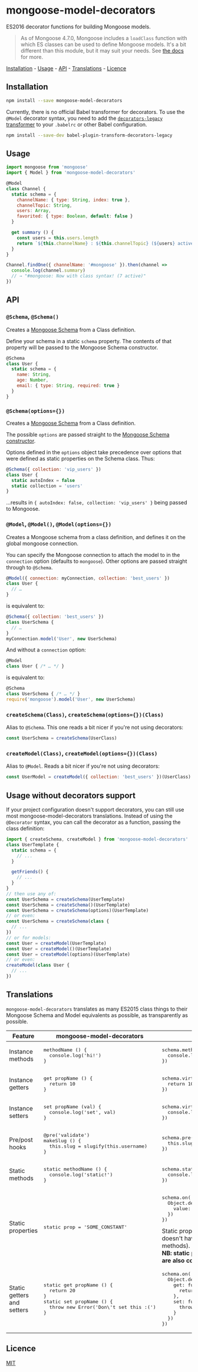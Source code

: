 # mongoose-model-decorators

ES2016 decorator functions for building Mongoose models.

> As of Mongoose 4.7.0, Mongoose includes a `loadClass` function with which ES classes can be used to define Mongoose models.
> It's a bit different than this module, but it may suit your needs.
> See [the docs](http://mongoosejs.com/docs/advanced_schemas.html) for more.

[Installation](#installation) - [Usage](#usage) - [API](#api) -
[Translations](#translations) - [Licence](#licence)

## Installation

```bash
npm install --save mongoose-model-decorators
```

Currently, there is no official Babel transformer for decorators. To use the
`@Model` decorator syntax, you need to add the [`decorators-legacy` transformer](https://github.com/loganfsmyth/babel-plugin-transform-decorators-legacy)
to your `.babelrc` or other Babel configuration.

```bash
npm install --save-dev babel-plugin-transform-decorators-legacy
```

## Usage

```js
import mongoose from 'mongoose'
import { Model } from 'mongoose-model-decorators'

@Model
class Channel {
  static schema = {
    channelName: { type: String, index: true },
    channelTopic: String,
    users: Array,
    favorited: { type: Boolean, default: false }
  }

  get summary () {
    const users = this.users.length
    return `${this.channelName} : ${this.channelTopic} (${users} active)`
  }
}

Channel.findOne({ channelName: '#mongoose' }).then(channel =>
  console.log(channel.summary)
  // → "#mongoose: Now with class syntax! (7 active)"
})
```

## API

### `@Schema`, `@Schema()`

Creates a [Mongoose Schema](http://mongoosejs.com/docs/guide.html) from a Class
definition.

Define your schema in a static `schema` property. The contents of that property
will be passed to the Mongoose Schema constructor.

```js
@Schema
class User {
  static schema = {
    name: String,
    age: Number,
    email: { type: String, required: true }
  }
}
```

### `@Schema(options={})`

Creates a [Mongoose Schema](http://mongoosejs.com/docs/guide.html) from a Class
definition.

The possible `options` are passed straight to the [Mongoose Schema constructor](http://mongoosejs.com/docs/guide.html#options).

Options defined in the `options` object take precedence over options that were
defined as static properties on the Schema class. Thus:

```js
@Schema({ collection: 'vip_users' })
class User {
  static autoIndex = false
  static collection = 'users'
}
```

…results in `{ autoIndex: false, collection: 'vip_users' }` being passed to
Mongoose.

### `@Model`, `@Model()`, `@Model(options={})`

Creates a Mongoose schema from a class definition, and defines it on the global
mongoose connection.

You can specify the Mongoose connection to attach the model to in the
`connection` option (defaults to `mongoose`). Other options are passed straight
through to `@Schema`.

```js
@Model({ connection: myConnection, collection: 'best_users' })
class User {
  // …
}
```

is equivalent to:

```js
@Schema({ collection: 'best_users' })
class UserSchema {
  // …
}
myConnection.model('User', new UserSchema)
```

And without a `connection` option:

```js
@Model
class User { /* … */ }
```

is equivalent to:

```js
@Schema
class UserSchema { /* … */ }
require('mongoose').model('User', new UserSchema)
```

### `createSchema(Class)`, `createSchema(options={})(Class)`

Alias to `@Schema`. This one reads a bit nicer if you're not using decorators:

```js
const UserSchema = createSchema(UserClass)
```

### `createModel(Class)`, `createModel(options={})(Class)`

Alias to `@Model`. Reads a bit nicer if you're not using decorators:

```js
const UserModel = createModel({ collection: 'best_users' })(UserClass)
```

## Usage without decorators support

If your project configuration doesn't support decorators, you can still use most
mongoose-model-decorators translations. Instead of using the `@Decorator`
syntax, you can call the decorator as a function, passing the class definition:

```js
import { createSchema, createModel } from 'mongoose-model-decorators'
class UserTemplate {
  static schema = {
    // ...
  }

  getFriends() {
    // ...
  }
}
// then use any of:
const UserSchema = createSchema(UserTemplate)
const UserSchema = createSchema()(UserTemplate)
const UserSchema = createSchema(options)(UserTemplate)
// or even:
const UserSchema = createSchema(class {
  // ...
})
// or for models:
const User = createModel(UserTemplate)
const User = createModel()(UserTemplate)
const User = createModel(options)(UserTemplate)
// or even:
createModel(class User {
  // ...
})
```

## Translations

`mongoose-model-decorators` translates as many ES2015 class things to their
Mongoose Schema and Model equivalents as possible, as transparently as possible.

<table>
  <thead>
    <tr>
      <th> Feature </th>
      <th> mongoose-model-decorators </th>
      <th> plain Mongoose </th>
    </tr>
  </thead>
  <tbody>
    <tr>
      <td> Instance methods </td>
      <td style="text-align: left">
        <pre lang="js">
methodName () {
  console.log('hi!')
}</pre>
      </td>
      <td style="text-align: left">
        <pre lang="js">
schema.method('methodName', function methodName () {
  console.log('hi!')
})</pre>
      </td>
    </tr>
    <tr>
      <td> Instance getters </td>
      <td style="text-align: left">
        <pre lang="js">
get propName () {
  return 10
}</pre>
      </td>
      <td style="text-align: left">
        <pre lang="js">
schema.virtual('propName').get(function () {
  return 10
})</pre>
      </td>
    </tr>
    <tr>
      <td> Instance setters </td>
      <td style="text-align: left">
        <pre lang="js">
set propName (val) {
  console.log('set', val)
}</pre>
      </td>
      <td style="text-align: left">
        <pre lang="js">
schema.virtual('propName').set(function (val) {
  console.log('set', val)
})</pre>
      </td>
    </tr>
    <tr>
      <td> Pre/post hooks </td>
      <td style="text-align: left">
        <pre lang="js">
@pre('validate')
makeSlug () {
  this.slug = slugify(this.username)
}
</pre>
      </td>
      <td style="text-align: left">
        <pre lang="js">
schema.pre('validate', function makeSlug () {
  this.slug = slugify(this.username)
})
</pre>
      </td>
    </tr>
    <tr>
      <td> Static methods </td>
      <td style="text-align: left">
        <pre lang="js">
static methodName () {
  console.log('static!')
}</pre>
      </td>
      <td style="text-align: left">
        <pre lang="js">
schema.static('methodName', function methodName () {
  console.log('static!')
})</pre>
      </td>
    </tr>
    <tr>
      <td> Static properties </td>
      <td style="text-align: left">
        <pre lang="js">static prop = 'SOME_CONSTANT'</pre>
      </td>
      <td style="text-align: left">
        <pre lang="js">
schema.on('init', function (ModelClass) {
  Object.defineProperty(ModelClass, 'prop', {
    value: 'SOME_CONSTANT'
  })
})</pre>
        Static properties are a bit hacky, because Mongoose doesn't have a
        shorthand for them (only for static methods). They work well though :)<br>
        <strong>NB: static properties that are also Schema options are also copied.</strong>
      </td>
    </tr>
    <tr>
      <td> Static getters and setters </td>
      <td style="text-align: left">
        <pre lang="js">
static get propName () {
  return 20
}
static set propName () {
  throw new Error('Don\'t set this :(')
}</pre>
      </td>
      <td style="text-align: left">
        <pre lang="js">
schema.on('init', function (ModelClass) {
  Object.defineProperty(ModelClass, 'propName', {
    get: function () {
      return 20
    },
    set: function () {
      throw new Error('Don\'t set this :(')
    }
  })
})</pre>
      </td>
    </tr>
  </tbody>
</table>

## Licence

[MIT](./LICENSE)
